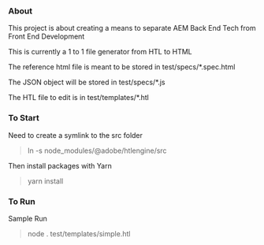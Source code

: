 ### About

This project is about creating a means to separate AEM Back End Tech from Front End Development

This is currently a 1 to 1 file generator from HTL to HTML

The reference html file is meant to be stored in test/specs/*.spec.html

The JSON object will be stored in test/specs/*.js

The HTL file to edit is in test/templates/*.htl

### To Start

Need to create a symlink to the src folder

> ln -s node_modules/@adobe/htlengine/src

Then install packages with Yarn

> yarn install

### To Run

Sample Run

> node . test/templates/simple.htl